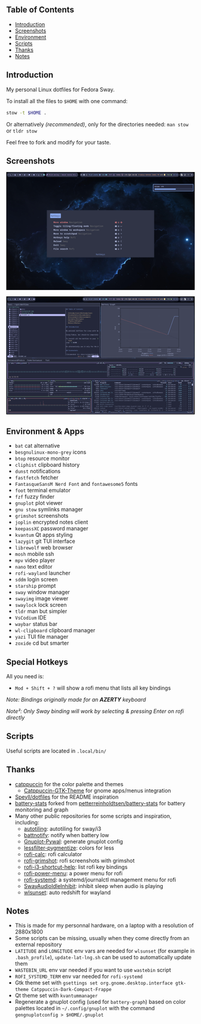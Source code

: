 ## Table of Contents

- [Introduction](#introduction)
- [Screenshots](#screenshots)
- [Environment](#environment)
- [Scripts](#scripts)
- [Thanks](#thanks)
- [Notes](#notes)

## Introduction

My personal Linux dotfiles for Fedora Sway.

To install all the files to `$HOME` with one command:
```bash
stow -t $HOME .
```
Or alternatively *(recommended)*, only for the directories needed: `man stow` or `tldr stow`

Feel free to fork and modify for your taste.

## Screenshots

![Screenshot 1](./screenshot/screenshot1.png)

![Screenshot 2](./screenshot/screenshot2.png)

## Environment & Apps

  - `bat` cat alternative
  - `besgnulinux-mono-grey` icons
  - `btop` resource monitor
  - `cliphist` clipboard history
  - `dunst` notifications
  - `fastfetch` fetcher
  - `FantasqueSansM Nerd Font` and `fontawesome5` fonts
  - `foot` terminal emulator
  - `fzf` fuzzy finder
  - `gnuplot` plot viewer
  - `gnu stow` symlinks manager
  - `grimshot` screenshots
  - `joplin` encrypted notes client
  - `keepassXC` password manager
  - `kvantum` Qt apps styling
  - `lazygit` git TUI interface
  - `librewolf` web browser
  - `mosh` mobile ssh
  - `mpv` video player
  - `nano` text editor
  - `rofi-wayland` launcher
  - `sddm` login screen
  - `starship` prompt
  - `sway` window manager
  - `swayimg` image viewer
  - `swaylock` lock screen
  - `tldr` man but simpler
  - `VsCodium` IDE
  - `waybar` status bar
  - `wl-clipboard` clipboard manager
  - `yazi` TUI file manager
  - `zoxide` cd but smarter

## Special Hotkeys

All you need is:
- `Mod + Shift + ?` will show a rofi menu that lists all key bindings

_Note: Bindings originally made for an **AZERTY** keyboard_

_Note²: Only Sway binding will work by selecting & pressing Enter on rofi directly_

## Scripts

Useful scripts are located in `.local/bin/`

## Thanks

- [catppuccin](https://github.com/catppuccin/) for the color palette and themes
  - [Catppuccin-GTK-Theme](https://github.com/Fausto-Korpsvart/Catppuccin-GTK-Theme) for gnome apps/menus integration
- [Speyll/dotfiles](https://github.com/Speyll/dotfiles/blob/main/README.md) for the README inspiration
- [battery-stats](https://github.com/bonswouar/battery-stats/) forked from [petterreinholdtsen/battery-stats](https://github.com/petterreinholdtsen/battery-stats) for battery monitoring and graph
- Many other public repositories for some scripts and inspiration, including:
  - [autotiling](https://github.com/nwg-piotr/autotiling): autotiling for sway/i3
  - [battnotify](https://github.com/kovmir/battnotify): notify when battery low
  - [Gnuplot-Pywal](https://github.com/GideonWolfe/Gnuplot-Pywal): generate gnuplot config
  - [lessfilter-pygmentize](https://github.com/CoeJoder/lessfilter-pygmentize): colors for less
  - [rofi-calc](https://github.com/svenstaro/rofi-calc): rofi calculator
  - [rofi-grimshot](https://github.com/FantomeBeignet/rofi-grimshot): rofi screenshots with grimshot
  - [rofi-i3-shortcut-help](https://gitlab.com/matclab/rofi-i3-shortcut-help): list rofi key bindings
  - [rofi-power-menu](https://github.com/jluttine/rofi-power-menu): a power menu for rofi
  - [rofi-systemd](https://github.com/colonelpanic8/rofi-systemd): a systemd/journalctl management menu for rofi
  - [SwayAudioIdleInhibit](https://github.com/ErikReider/SwayAudioIdleInhibit): inhibit sleep when audio is playing
  - [wlsunset](https://git.sr.ht/~kennylevinsen/wlsunset): auto redshift for wayland

## Notes

- This is made for my personnal hardware, on a laptop with a resolution of 2880x1800
- Some scripts can be missing, usually when they come directly from an external repository
- `LATITUDE` and `LONGITUDE` env vars are needed for `wlsunset` (for example in `.bash_profile`), `update-lat-lng.sh` can be used to automatically update them
- `WASTEBIN_URL` env var needed if you want to use `wastebin` script
- `ROFI_SYSTEMD_TERM` env var needed for `rofi-systemd`
- Gtk theme set with `gsettings set org.gnome.desktop.interface gtk-theme Catppuccin-Dark-Compact-Frappe`
- Qt theme set with `kvantummanager`
- Regenerate a gnuplot config (used for `battery-graph`) based on color palettes located in `~/.config/gnuplot` with the command `gengnuplotconfig > $HOME/.gnuplot`

